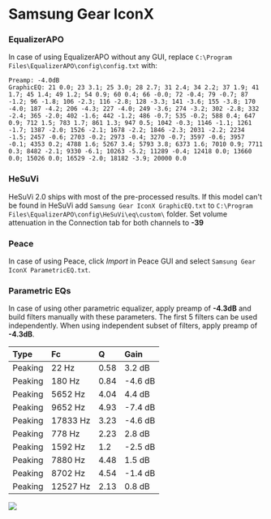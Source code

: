# Samsung Gear IconX

### EqualizerAPO
In case of using EqualizerAPO without any GUI, replace `C:\Program Files\EqualizerAPO\config\config.txt`
with:
```
Preamp: -4.0dB
GraphicEQ: 21 0.0; 23 3.1; 25 3.0; 28 2.7; 31 2.4; 34 2.2; 37 1.9; 41 1.7; 45 1.4; 49 1.2; 54 0.9; 60 0.4; 66 -0.0; 72 -0.4; 79 -0.7; 87 -1.2; 96 -1.8; 106 -2.3; 116 -2.8; 128 -3.3; 141 -3.6; 155 -3.8; 170 -4.0; 187 -4.2; 206 -4.3; 227 -4.0; 249 -3.6; 274 -3.2; 302 -2.8; 332 -2.4; 365 -2.0; 402 -1.6; 442 -1.2; 486 -0.7; 535 -0.2; 588 0.4; 647 0.9; 712 1.5; 783 1.7; 861 1.3; 947 0.5; 1042 -0.3; 1146 -1.1; 1261 -1.7; 1387 -2.0; 1526 -2.1; 1678 -2.2; 1846 -2.3; 2031 -2.2; 2234 -1.5; 2457 -0.6; 2703 -0.2; 2973 -0.4; 3270 -0.7; 3597 -0.6; 3957 -0.1; 4353 0.2; 4788 1.6; 5267 3.4; 5793 3.8; 6373 1.6; 7010 0.9; 7711 0.3; 8482 -2.1; 9330 -6.1; 10263 -5.2; 11289 -0.4; 12418 0.0; 13660 0.0; 15026 0.0; 16529 -2.0; 18182 -3.9; 20000 0.0
```

### HeSuVi
HeSuVi 2.0 ships with most of the pre-processed results. If this model can't be found in HeSuVi add
`Samsung Gear IconX GraphicEQ.txt` to `C:\Program Files\EqualizerAPO\config\HeSuVi\eq\custom\` folder.
Set volume attenuation in the Connection tab for both channels to **-39**

### Peace
In case of using Peace, click *Import* in Peace GUI and select `Samsung Gear IconX ParametricEQ.txt`.

### Parametric EQs
In case of using other parametric equalizer, apply preamp of **-4.3dB** and build filters manually
with these parameters. The first 5 filters can be used independently.
When using independent subset of filters, apply preamp of **-4.3dB**.

| Type    | Fc       |    Q | Gain    |
|:--------|:---------|:-----|:--------|
| Peaking | 22 Hz    | 0.58 | 3.2 dB  |
| Peaking | 180 Hz   | 0.84 | -4.6 dB |
| Peaking | 5652 Hz  | 4.04 | 4.4 dB  |
| Peaking | 9652 Hz  | 4.93 | -7.4 dB |
| Peaking | 17833 Hz | 3.23 | -4.6 dB |
| Peaking | 778 Hz   | 2.23 | 2.8 dB  |
| Peaking | 1592 Hz  | 1.2  | -2.5 dB |
| Peaking | 7880 Hz  | 4.48 | 1.5 dB  |
| Peaking | 8702 Hz  | 4.54 | -1.4 dB |
| Peaking | 12527 Hz | 2.13 | 0.8 dB  |

![](https://raw.githubusercontent.com/jaakkopasanen/AutoEq/master/results/rtings/rtings/Samsung%20Gear%20IconX/Samsung%20Gear%20IconX.png)